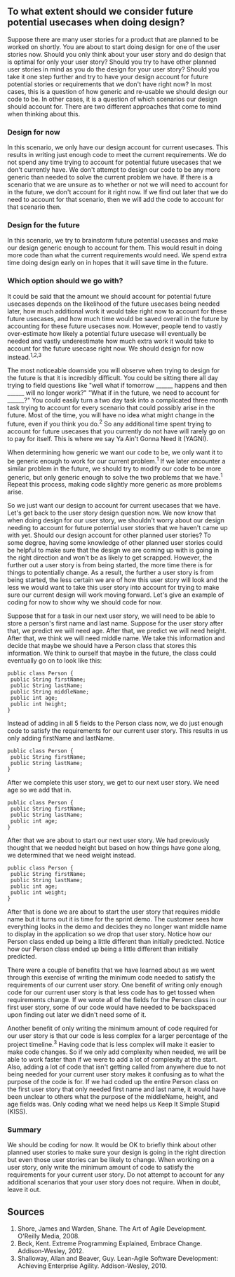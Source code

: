## To what extent should we consider future potential usecases when doing design?

Suppose there are many user stories for a product that are planned to be worked on shortly. You are about to start doing design for one of the user stories now. Should you only think about your user story and do design that is optimal for only your user story? Should you try to have other planned user stories in mind as you do the design for your user story? Should you take it one step further and try to have your design account for future potential stories or requirements that we don't have right now? In most cases, this is a question of how generic and re-usable we should design our code to be. In other cases, it is a question of which scenarios our design should account for. There are two different approaches that come to mind when thinking about this.

### Design for now
In this scenario, we only have our design account for current usecases. This results in writing just enough code to meet the current requirements. We do not spend any time trying to account for potential future usecases that we don't currently have. We don't attempt to design our code to be any more generic than needed to solve the current problem we have. If there is a scenario that we are unsure as to whether or not we will need to account for in the future, we don't account for it right now. If we find out later that we do need to account for that scenario, then we will add the code to account for that scenario then.

### Design for the future
In this scenario, we try to brainstorm future potential usecases and make our design generic enough to account for them. This would result in doing more code than what the current requirements would need. We spend extra time doing design early on in hopes that it will save time in the future.

### Which option should we go with?
It could be said that the amount we should account for potential future usecases depends on the likelihood of the future usecases being needed later, how much additional work it would take right now to account for these future usecases, and how much time would be saved overall in the future by accounting for these future usecases now. However, people tend to vastly over-estimate how likely a potential future usecase will eventually be needed and vastly underestimate how much extra work it would take to account for the future usecase right now. We should design for now instead.<sup>1,2,3</sup> 

The most noticeable downside you will observe when trying to design for the future is that it is incredibly difficult. You could be sitting there all day trying to field questions like "well what if tomorrow ______ happens and then ______ will no longer work?" "What if in the future, we need to account for ______?" You could easily turn a two day task into a complicated three month task trying to account for every scenario that could possibly arise in the future. Most of the time, you will have no idea what might change in the future, even if you think you do.<sup>2</sup> So any additional time spent trying to account for future usecases that you currently do not have will rarely go on to pay for itself. This is where we say Ya Ain't Gonna Need it (YAGNI).

When determining how generic we want our code to be, we only want it to be generic enough to work for our current problem.<sup>1</sup> If we later encounter a similar problem in the future, we should try to modify our code to be more generic, but only generic enough to solve the two problems that we have.<sup>1</sup> Repeat this process, making code slightly more generic as more problems arise.

So we just want our design to account for current usecases that we have. Let's get back to the user story design question now. We now know that when doing design for our user story, we shouldn't worry about our design needing to account for future potential user stories that we haven't came up with yet. Should our design account for other planned user stories? To some degree, having some knowledge of other planned user stories could be helpful to make sure that the design we are coming up with is going in the right direction and won't be as likely to get scrapped. However, the further out a user story is from being started, the more time there is for things to potentially change. As a result, the further a user story is from being started, the less certain we are of how this user story will look and the less we would want to take this user story into account for trying to make sure our current design will work moving forward. Let's give an example of coding for now to show why we should code for now. 

Suppose that for a task in our next user story, we will need to be able to store a person's first name and last name. Suppose for the user story after that, we predict we will need age. After that, we predict we will need height. After that, we think we will need middle name. We take this information and decide that maybe we should have a Person class that stores this information. We think to ourself that maybe in the future, the class could eventually go on to look like this:
```
public class Person {
 public String firstName;
 public String lastName;
 public String middleName;
 public int age;
 public int height;
}
```
Instead of adding in all 5 fields to the Person class now, we do just enough code to satisfy the requirements for our current user story. This results in us only adding firstName and lastName.
```
public class Person {
 public String firstName;
 public String lastName;
}
```
After we complete this user story, we get to our next user story. We need age so we add that in.
```
public class Person {
 public String firstName;
 public String lastName;
 public int age;
}
```
After that we are about to start our next user story. We had previously thought that we needed height but based on how things have gone along, we determined that we need weight instead.
```
public class Person {
 public String firstName;
 public String lastName;
 public int age;
 public int weight;
}
```
After that is done we are about to start the user story that requires middle name but it turns out it is time for the sprint demo. The customer sees how everything looks in the demo and decides they no longer want middle name to display in the application so we drop that user story. Notice how our Person class ended up being a little different than initially predicted. Notice how our Person class ended up being a little different than initially predicted.

There were a couple of benefits that we have learned about as we went through this exercise of writing the minimum code needed to satisfy the requirements of our current user story. One benefit of writing only enough code for our current user story is that less code has to get tossed when requirements change. If we wrote all of the fields for the Person class in our first user story, some of our code would have needed to be backspaced upon finding out later we didn't need some of it.

Another benefit of only writing the minimum amount of code required for our user story is that our code is less complex for a larger percentage of the project timeline.<sup>3</sup> Having code that is less complex will make it easier to make code changes. So if we only add complexity when needed, we will be able to work faster than if we were to add a lot of complexity at the start. Also, adding a lot of code that isn't getting called from anywhere due to not being needed for your current user story makes it confusing as to what the purpose of the code is for. If we had coded up the entire Person class on the first user story that only needed first name and last name, it would have been unclear to others what the purpose of the middleName, height, and age fields was. Only coding what we need helps us Keep It Simple Stupid (KISS).

### Summary
We should be coding for now. It would be OK to briefly think about other planned user stories to make sure your design is going in the right direction but even those user stories can be likely to change. When working on a user story, only write the minimum amount of code to satisfy the requirements for your current user story. Do not attempt to account for any additional scenarios that your user story does not require. When in doubt, leave it out. 

## Sources
1. Shore, James and Warden, Shane. The Art of Agile Development. O'Reilly Media, 2008.  
2. Beck, Kent. Extreme Programming Explained, Embrace Change. Addison-Wesley, 2012.  
3. Shalloway, Allan and Beaver, Guy. Lean-Agile Software Development: Achieving Enterprise Agility. Addison-Wesley, 2010.  

